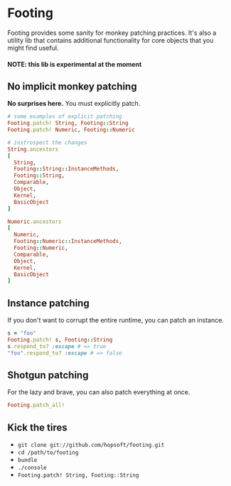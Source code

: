# Footing

Footing provides some sanity for monkey patching practices.
It's also a utility lib that contains additional functionality for core objects that you might find useful.

#### NOTE: this lib is experimental at the moment

## No implicit monkey patching

**No surprises here.** You must explicitly patch.

```ruby
# some examples of explicit patching
Footing.patch! String, Footing::String
Footing.patch! Numeric, Footing::Numeric
```

```ruby
# instrospect the changes
String.ancestors
[
  String,
  Footing::String::InstanceMethods,
  Footing::String,
  Comparable,
  Object,
  Kernel,
  BasicObject
]

Numeric.ancestors
[
  Numeric,
  Footing::Numeric::InstanceMethods,
  Footing::Numeric,
  Comparable,
  Object,
  Kernel,
  BasicObject
]
```

## Instance patching

If you don't want to corrupt the entire runtime, you can patch an instance.

```ruby
s = "foo"
Footing.patch! s, Footing::String
s.respond_to? :escape # => true
"foo".respond_to? :escape # => false
```

## Shotgun patching

For the lazy and brave, you can also patch everything at once.

```ruby
Footing.patch_all!
```

## Kick the tires

* `git clone git://github.com/hopsoft/footing.git`
* `cd /path/to/footing`
* `bundle`
* `./console`
* `Footing.patch! String, Footing::String`
